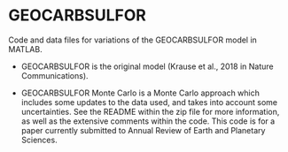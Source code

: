 # GEOCARBSULFOR
Code and data files for variations of the GEOCARBSULFOR model in MATLAB.

- GEOCARBSULFOR is the original model (Krause et al., 2018 in Nature Communications). 

- GEOCARBSULFOR Monte Carlo is a Monte Carlo approach which includes some updates to the data used, and takes into account some uncertainties. See the README within the zip file for more information, as well as the extensive comments within the code. This code is for a paper currently submitted to Annual Review of Earth and Planetary Sciences.
